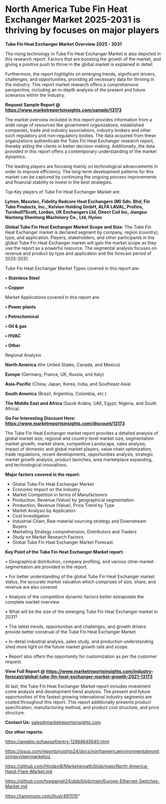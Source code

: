  # North America Tube Fin Heat Exchanger Market 2025-2031 is thriving by focuses on major players

<Strong> Tube Fin Heat Exchanger Market Overview 2025 - 2031</strong>

The rising technology in Tube Fin Heat Exchanger Market is also depicted in this research report. Factors that are boosting the growth of the market, and giving a positive push to thrive in the global market is explained in detail.

Furthermore, the report highlights on emerging trends, significant drivers, challenges, and opportunities, providing all necessary data for thriving in the industry. This report market research offers a comprehensive perspective, including an in-depth analysis of the present and future scenarios within the industry.

<strong>Request Sample Report @ <a href=https://www.marketreportsinsights.com/sample/13173>https://www.marketreportsinsights.com/sample/13173</a></strong>

The market overview included in this report provides information from a wide range of resources like government organizations, established companies, trade and industry associations, industry brokers and other such regulatory and non-regulatory bodies. The data acquired from these organizations authenticate the Tube Fin Heat Exchanger research report, thereby aiding the clients in better decision making. Additionally, the data provided in this report offers a contemporary understanding of the market dynamics.

The leading players are focusing mainly on technological advancements in order to improve efficiency. The long-term development patterns for this market can be captured by continuing the ongoing process improvements and financial stability to invest in the best strategies.

Top Key players of Tube Fin Heat Exchanger Market are:

<strong>Lytron, Maxxtec, Fidelity Radcore Heat Exchangers (M) Sdn. Bhd, Fin Tube Products, Inc., Kelvion Holding GmbH, ALFA LAVAL, Profins, Turnbull?Scott, Lordan, UK Exchangers Ltd, Direct Coil Inc, Jiangsu Nantong Shentong Machinery Co., Ltd, Hynov</strong>

<strong><b>Global Tube Fin Heat Exchanger Market Scope and Size:</b></strong>
The Tube Fin Heat Exchanger market is declared segment by company, region (country), type, and application. Players, stakeholders, and other participants in the global Tube Fin Heat Exchanger market will gain the market scope as they use the report as a powerful resource. The segmental analysis focuses on revenue and product by type and application and the forecast period of 2025-2031.

Tube Fin Heat Exchanger Market Types covered in this report are:

<strong>• Stainless Steel

• Copper</strong>

Market Applications covered in this report are:

<strong>• Power plants

• Petrochemical

• Oil & gas

• HVAC

• Other</strong> 

Regional Analysis

<strong>North America</strong> (the United States, Canada, and Mexico)

<strong>Europe</strong> (Germany, France, UK, Russia, and Italy)

<strong>Asia-Pacific</strong> (China, Japan, Korea, India, and Southeast Asia)

<strong>South America</strong> (Brazil, Argentina, Colombia, etc.)

<strong>The Middle East and Africa</strong> (Saudi Arabia, UAE, Egypt, Nigeria, and South Africa)

<strong>Go For Interesting Discount Here: <a href=https://www.marketreportsinsights.com/discount/13173>https://www.marketreportsinsights.com/discount/13173</a></strong>

The Tube Fin Heat Exchanger market report provides a detailed analysis of global market size, regional and country-level market size, segmentation market growth, market share, competitive Landscape, sales analysis, impact of domestic and global market players, value chain optimization, trade regulations, recent developments, opportunities analysis, strategic market growth analysis, product launches, area marketplace expanding, and technological innovations.

<strong><b>Major factors covered in the report:</b></strong>
<ul>
  <li>Global Tube Fin Heat Exchanger Market </li>
  <li>Economic Impact on the Industry</li>
  <li>Market Competition in terms of Manufacturers</li>
  <li>Production, Revenue (Value) by geographical segmentation</li>
  <li>Production, Revenue (Value), Price Trend by Type</li>
  <li>Market Analysis by Application</li>
  <li>Cost Investigation</li>
  <li>Industrial Chain, Raw material sourcing strategy and Downstream Buyers</li>
  <li>Marketing Strategy comprehension, Distributors and Traders</li>
  <li>Study on Market Research Factors</li>
  <li>Global Tube Fin Heat Exchanger Market Forecast</li>
</ul>

<strong><b>Key Point of the Tube Fin Heat Exchanger Market report:</b></strong>

• Geographical distribution, company profiling, and various other market segmentation are provided in the report.

• For better understanding of the global Tube Fin Heat Exchanger market status, the accurate market valuation which comprises of size, share, and revenue are also covered.

• Analysis of the competitive dynamic factors better extrapolate the complete market overview

• What will be the size of the emerging Tube Fin Heat Exchanger market in 2031?

• The latest trends, opportunities and challenges, and growth drivers provide better construal of the Tube Fin Heat Exchanger Market.

• In-detail industrial analysis, sales study, and production understanding shed more light on the future market growth rate and scope.

• Report also offers the opportunity for customization as per the customer request.

<strong><b>View Full Report @ <a href=https://www.marketreportsinsights.com/industry-forecast/global-tube-fin-heat-exchanger-market-growth-2021-13173>https://www.marketreportsinsights.com/industry-forecast/global-tube-fin-heat-exchanger-market-growth-2021-13173</a></b></strong>


At last, the Tube Fin Heat Exchanger Market report includes investment come analysis and development trend analysis. The present and future opportunities of the fastest growing international industry segments are coated throughout this report. This report additionally presents product specification, manufacturing method, and product cost structure, and price structure.

<strong>Contact Us:</strong>
sales@marketreportsinsights.com

<strong>Our other reports:</strong>

<a href=https://ameblo.jp/haqsaif/entry-12888645640.html>https://ameblo.jp/haqsaif/entry-12888645640.html</a>

<a href=https://issuu.com/reportsinsights24/docs/northamericaenvironmentalmonitoringsystemmarketsiz>https://issuu.com/reportsinsights24/docs/northamericaenvironmentalmonitoringsystemmarketsiz</a>

<a href=https://github.com/Hindavi8/Marketgrowth/blob/main/North-America-Hand-Flare-Market.md>https://github.com/Hindavi8/Marketgrowth/blob/main/North-America-Hand-Flare-Market.md</a>

<a href=https://github.com/tyagianjali24/abb/blob/main/Europe-Ethernet-Switches-Market.md>https://github.com/tyagianjali24/abb/blob/main/Europe-Ethernet-Switches-Market.md</a>

<a href=https://tanomuno.com/illust/497015>https://tanomuno.com/illust/497015</a>"
